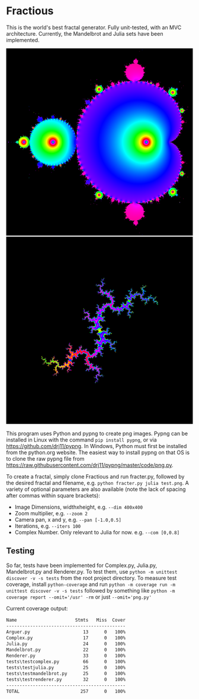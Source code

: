 # Fractious

This is the world's best fractal generator. Fully unit-tested, with an MVC architecture.
Currently, the Mandelbrot and Julia sets have been implemented.

![Mandelbrot](assets/mandelbrot.png?raw=true)
![Julia](assets/julia.png?raw=true)

This program uses Python and pypng to create png images. Pypng can be installed in Linux with
the command `pip install pypng`, or via https://github.com/drj11/pypng.
In Windows, Python must first be installed from the python.org website. The easiest way to install
pypng on that OS is to clone the raw pypng file from https://raw.githubusercontent.com/drj11/pypng/master/code/png.py.

To create a fractal, simply clone Fractious and run fracter.py, followed by the desired fractal and filename,
e.g. `python fracter.py julia test.png`. A variety of optional parameters are also available
(note the lack of spacing after commas within square brackets):

* Image Dimensions, widthxheight, e.g. `--dim 400x400`
* Zoom multiplier, e.g. `--zoom 2`
* Camera pan, x and y, e.g. `--pan [-1.0,0.5]`
* Iterations, e.g. `--iters 100`
* Complex Number. Only relevant to Julia for now. e.g. `--com [0,0.8]`

## Testing

So far, tests have been implemented for Complex.py, Julia.py, Mandelbrot.py and Renderer.py. To test them, use `python -m unittest discover -v -s tests`
from the root project directory. To measure test coverage, install `python-coverage` and run `python -m coverage run -m unittest discover -v -s tests`
followed by something like `python -m coverage report --omit='/usr' -rm` or just `--omit='png.py'`

Current coverage output:
```
Name                      Stmts   Miss  Cover
---------------------------------------------
Arguer.py                    13      0   100%
Complex.py                   17      0   100%
Julia.py                     24      0   100%
Mandelbrot.py                22      0   100%
Renderer.py                  33      0   100%
tests\testcomplex.py         66      0   100%
tests\testjulia.py           25      0   100%
tests\testmandelbrot.py      25      0   100%
tests\testrenderer.py        32      0   100%
---------------------------------------------
TOTAL                       257      0   100%
```

